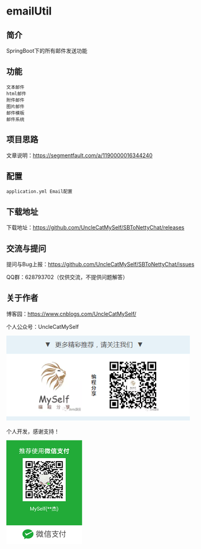 # emailUtil

## 简介
SpringBoot下的所有邮件发送功能


## 功能

    文本邮件
    html邮件
    附件邮件
    图片邮件
    邮件模板
    邮件系统

## 项目思路

文章说明：https://segmentfault.com/a/1190000016344240

## 配置

    application.yml Email配置

## 下载地址

下载地址：https://github.com/UncleCatMySelf/SBToNettyChat/releases

## 交流与提问

提问与Bug上报：https://github.com/UncleCatMySelf/SBToNettyChat/issues

QQ群：628793702（仅供交流，不提供问题解答）

## 关于作者

博客园：https://www.cnblogs.com/UncleCatMySelf/

个人公众号：UncleCatMySelf

![Image text](https://raw.githubusercontent.com/UncleCatMySelf/img-myself/master/img/%E5%85%AC%E4%BC%97%E5%8F%B7.png)

个人开发，感谢支持！

![Image text](https://raw.githubusercontent.com/UncleCatMySelf/img-myself/master/img/%E4%BB%98%E6%AC%BE.png)
